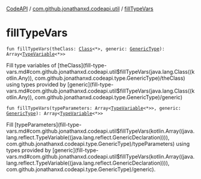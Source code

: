 [CodeAPI](../index.md) / [com.github.jonathanxd.codeapi.util](index.md) / [fillTypeVars](.)

# fillTypeVars

`fun fillTypeVars(theClass: `[`Class`](http://docs.oracle.com/javase/6/docs/api/java/lang/Class.html)`<*>, generic: `[`GenericType`](../com.github.jonathanxd.codeapi.type/-generic-type/index.md)`): Array<`[`TypeVariable`](http://docs.oracle.com/javase/6/docs/api/java/lang/reflect/TypeVariable.html)`<*>>`

Fill type variables of [theClass](fill-type-vars.md#com.github.jonathanxd.codeapi.util$fillTypeVars(java.lang.Class((kotlin.Any)), com.github.jonathanxd.codeapi.type.GenericType)/theClass) using types provided by [generic](fill-type-vars.md#com.github.jonathanxd.codeapi.util$fillTypeVars(java.lang.Class((kotlin.Any)), com.github.jonathanxd.codeapi.type.GenericType)/generic)

`fun fillTypeVars(typeParameters: Array<`[`TypeVariable`](http://docs.oracle.com/javase/6/docs/api/java/lang/reflect/TypeVariable.html)`<*>>, generic: `[`GenericType`](../com.github.jonathanxd.codeapi.type/-generic-type/index.md)`): Array<`[`TypeVariable`](http://docs.oracle.com/javase/6/docs/api/java/lang/reflect/TypeVariable.html)`<*>>`

Fill [typeParameters](fill-type-vars.md#com.github.jonathanxd.codeapi.util$fillTypeVars(kotlin.Array((java.lang.reflect.TypeVariable((java.lang.reflect.GenericDeclaration)))), com.github.jonathanxd.codeapi.type.GenericType)/typeParameters) using types provided by [generic](fill-type-vars.md#com.github.jonathanxd.codeapi.util$fillTypeVars(kotlin.Array((java.lang.reflect.TypeVariable((java.lang.reflect.GenericDeclaration)))), com.github.jonathanxd.codeapi.type.GenericType)/generic).

